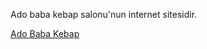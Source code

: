 <p>
  Ado baba kebap salonu'nun internet sitesidir.
</p>
<a href='https://www.adobabakebap.com/'>Ado Baba Kebap</a>
